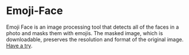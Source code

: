 # Emoji-Face
Emoji Face is an image processing tool that detects all of the faces in a photo and masks them with emojis. The masked image, which is downloadable, preserves the resolution and format of the original image. [Have a try](https://zhihao-s.github.io/emoji-face).
